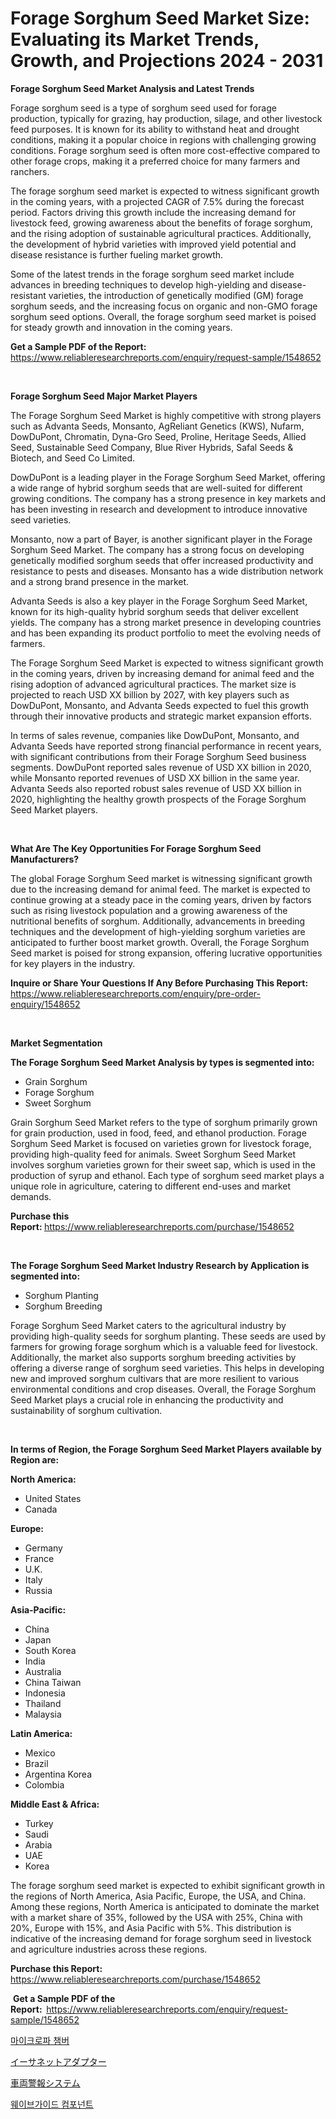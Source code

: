 <p><h1>Forage Sorghum Seed Market Size: Evaluating its Market Trends, Growth, and Projections 2024 - 2031</h1></p><p><strong>Forage Sorghum Seed Market Analysis and Latest Trends</strong></p>
<p><p>Forage sorghum seed is a type of sorghum seed used for forage production, typically for grazing, hay production, silage, and other livestock feed purposes. It is known for its ability to withstand heat and drought conditions, making it a popular choice in regions with challenging growing conditions. Forage sorghum seed is often more cost-effective compared to other forage crops, making it a preferred choice for many farmers and ranchers.</p><p>The forage sorghum seed market is expected to witness significant growth in the coming years, with a projected CAGR of 7.5% during the forecast period. Factors driving this growth include the increasing demand for livestock feed, growing awareness about the benefits of forage sorghum, and the rising adoption of sustainable agricultural practices. Additionally, the development of hybrid varieties with improved yield potential and disease resistance is further fueling market growth.</p><p>Some of the latest trends in the forage sorghum seed market include advances in breeding techniques to develop high-yielding and disease-resistant varieties, the introduction of genetically modified (GM) forage sorghum seeds, and the increasing focus on organic and non-GMO forage sorghum seed options. Overall, the forage sorghum seed market is poised for steady growth and innovation in the coming years.</p></p>
<p><strong>Get a Sample PDF of the Report:&nbsp;</strong> <a href="https://www.reliableresearchreports.com/enquiry/request-sample/1548652">https://www.reliableresearchreports.com/enquiry/request-sample/1548652</a></p>
<p>&nbsp;</p>
<p><strong>Forage Sorghum Seed Major Market Players</strong></p>
<p><p>The Forage Sorghum Seed Market is highly competitive with strong players such as Advanta Seeds, Monsanto, AgReliant Genetics (KWS), Nufarm, DowDuPont, Chromatin, Dyna-Gro Seed, Proline, Heritage Seeds, Allied Seed, Sustainable Seed Company, Blue River Hybrids, Safal Seeds & Biotech, and Seed Co Limited.</p><p>DowDuPont is a leading player in the Forage Sorghum Seed Market, offering a wide range of hybrid sorghum seeds that are well-suited for different growing conditions. The company has a strong presence in key markets and has been investing in research and development to introduce innovative seed varieties.</p><p>Monsanto, now a part of Bayer, is another significant player in the Forage Sorghum Seed Market. The company has a strong focus on developing genetically modified sorghum seeds that offer increased productivity and resistance to pests and diseases. Monsanto has a wide distribution network and a strong brand presence in the market.</p><p>Advanta Seeds is also a key player in the Forage Sorghum Seed Market, known for its high-quality hybrid sorghum seeds that deliver excellent yields. The company has a strong market presence in developing countries and has been expanding its product portfolio to meet the evolving needs of farmers.</p><p>The Forage Sorghum Seed Market is expected to witness significant growth in the coming years, driven by increasing demand for animal feed and the rising adoption of advanced agricultural practices. The market size is projected to reach USD XX billion by 2027, with key players such as DowDuPont, Monsanto, and Advanta Seeds expected to fuel this growth through their innovative products and strategic market expansion efforts.</p><p>In terms of sales revenue, companies like DowDuPont, Monsanto, and Advanta Seeds have reported strong financial performance in recent years, with significant contributions from their Forage Sorghum Seed business segments. DowDuPont reported sales revenue of USD XX billion in 2020, while Monsanto reported revenues of USD XX billion in the same year. Advanta Seeds also reported robust sales revenue of USD XX billion in 2020, highlighting the healthy growth prospects of the Forage Sorghum Seed Market players.</p></p>
<p>&nbsp;</p>
<p><strong>What Are The Key Opportunities For Forage Sorghum Seed Manufacturers?</strong></p>
<p><p>The global Forage Sorghum Seed market is witnessing significant growth due to the increasing demand for animal feed. The market is expected to continue growing at a steady pace in the coming years, driven by factors such as rising livestock population and a growing awareness of the nutritional benefits of sorghum. Additionally, advancements in breeding techniques and the development of high-yielding sorghum varieties are anticipated to further boost market growth. Overall, the Forage Sorghum Seed market is poised for strong expansion, offering lucrative opportunities for key players in the industry.</p></p>
<p><strong>Inquire or Share Your Questions If Any Before Purchasing This Report:</strong> <a href="https://www.reliableresearchreports.com/enquiry/pre-order-enquiry/1548652">https://www.reliableresearchreports.com/enquiry/pre-order-enquiry/1548652</a></p>
<p>&nbsp;</p>
<p><strong>Market Segmentation</strong></p>
<p><strong>The Forage Sorghum Seed Market Analysis by types is segmented into:</strong></p>
<p><ul><li>Grain Sorghum</li><li>Forage Sorghum</li><li>Sweet Sorghum</li></ul></p>
<p><p>Grain Sorghum Seed Market refers to the type of sorghum primarily grown for grain production, used in food, feed, and ethanol production. Forage Sorghum Seed Market is focused on varieties grown for livestock forage, providing high-quality feed for animals. Sweet Sorghum Seed Market involves sorghum varieties grown for their sweet sap, which is used in the production of syrup and ethanol. Each type of sorghum seed market plays a unique role in agriculture, catering to different end-uses and market demands.</p></p>
<p><strong>Purchase this Report:&nbsp;</strong><a href="https://www.reliableresearchreports.com/purchase/1548652">https://www.reliableresearchreports.com/purchase/1548652</a></p>
<p>&nbsp;</p>
<p><strong>The Forage Sorghum Seed Market Industry Research by Application is segmented into:</strong></p>
<p><ul><li>Sorghum Planting</li><li>Sorghum Breeding</li></ul></p>
<p><p>Forage Sorghum Seed Market caters to the agricultural industry by providing high-quality seeds for sorghum planting. These seeds are used by farmers for growing forage sorghum which is a valuable feed for livestock. Additionally, the market also supports sorghum breeding activities by offering a diverse range of sorghum seed varieties. This helps in developing new and improved sorghum cultivars that are more resilient to various environmental conditions and crop diseases. Overall, the Forage Sorghum Seed Market plays a crucial role in enhancing the productivity and sustainability of sorghum cultivation.</p></p>
<p>&nbsp;</p>
<p><strong>In terms of Region, the Forage Sorghum Seed Market Players available by Region are:</strong></p>
<p>
    <p> <strong> North America: </strong>
        <ul>
            <li>United States</li>
            <li>Canada</li>
        </ul>
        </p> 
    <p> <strong> Europe: </strong>
        <ul>
            <li>Germany</li>
            <li>France</li>
            <li>U.K.</li>
            <li>Italy</li>
            <li>Russia</li>
        </ul>
        </p> 
    <p> <strong> Asia-Pacific: </strong>
        <ul>
            <li>China</li>
            <li>Japan</li>
            <li>South Korea</li>
            <li>India</li>
            <li>Australia</li>
            <li>China Taiwan</li>
            <li>Indonesia</li>
            <li>Thailand</li>
            <li>Malaysia</li>
        </ul>
        </p> 
    <p> <strong> Latin America: </strong>
        <ul>
            <li>Mexico</li>
            <li>Brazil</li>
            <li>Argentina Korea</li>
            <li>Colombia</li>
        </ul>
        </p> 
    <p> <strong> Middle East & Africa: </strong>
        <ul>
            <li>Turkey</li>
            <li>Saudi</li>
            <li>Arabia</li>
            <li>UAE</li>
            <li>Korea</li>
        </ul>
    </p>
    </p>
<p><p>The forage sorghum seed market is expected to exhibit significant growth in the regions of North America, Asia Pacific, Europe, the USA, and China. Among these regions, North America is anticipated to dominate the market with a market share of 35%, followed by the USA with 25%, China with 20%, Europe with 15%, and Asia Pacific with 5%. This distribution is indicative of the increasing demand for forage sorghum seed in livestock and agriculture industries across these regions.</p></p>
<p><strong>Purchase this Report: </strong><a href="https://www.reliableresearchreports.com/purchase/1548652">https://www.reliableresearchreports.com/purchase/1548652</a></p>
<p>&nbsp;<strong>Get a Sample PDF of the Report:&nbsp;&nbsp;</strong><a href="https://www.reliableresearchreports.com/enquiry/request-sample/1548652">https://www.reliableresearchreports.com/enquiry/request-sample/1548652</a></p>
<p><strong></strong></p>
<p><p><a href="https://medium.com/@nicholepatriciadoylenwnrjr0/%EB%A7%88%EC%9D%B4%ED%81%AC%EB%A1%9C%ED%8C%8C-%EC%B1%94%EB%B2%84-%EC%8B%9C%EC%9E%A5-%EB%B6%84%EC%84%9D-%EA%B8%80%EB%A1%9C%EB%B2%8C-%EC%82%B0%EC%97%85-%EC%A0%84%EB%A7%9D-%EB%B0%8F-%EC%98%88%EC%B8%A1-2024%EB%85%84%EB%B6%80%ED%84%B0-2031%EB%85%84-a3332185e4c2">마이크로파 챔버</a></p><p><a href="https://medium.com/@nikolaskirlin2023/ethernet%E3%82%A2%E3%83%80%E3%83%97%E3%82%BF%E3%83%BC%E5%B8%82%E5%A0%B4%E3%81%AE%E5%88%86%E6%9E%90-%E3%82%B0%E3%83%AD%E3%83%BC%E3%83%90%E3%83%AB%E7%94%A3%E6%A5%AD%E3%81%AE%E5%B1%95%E6%9C%9B%E3%81%A8%E4%BA%88%E6%B8%AC-2024%E5%B9%B4%E3%81%8B%E3%82%892031%E5%B9%B4%E3%81%BE%E3%81%A7-90a6bf3db244">イーサネットアダプター</a></p><p><a href="https://medium.com/@presleymertz2021/%E8%87%AA%E5%8B%95%E8%BB%8A%E8%AD%A6%E5%A0%B1%E3%82%B7%E3%82%B9%E3%83%86%E3%83%A0%E5%B8%82%E5%A0%B4%E3%81%AE%E6%B4%9E%E5%AF%9F-%E5%B8%82%E5%A0%B4%E5%8B%95%E5%90%91-%E6%88%90%E9%95%B7-2024%E5%B9%B4%E3%81%8B%E3%82%892031%E5%B9%B4%E3%81%BE%E3%81%A7%E3%81%AE%E4%BA%88%E6%B8%AC-b82ba8170f15">車両警報システム</a></p><p><a href="https://medium.com/@nicholepatriciadoylenwnrjr0/%ED%8C%8C%ED%98%95%EC%95%88%EB%82%B4-%EC%86%8C%EC%9E%90-%EC%8B%9C%EC%9E%A5%EC%9D%80-%EC%8B%9C%EC%9E%A5-%EC%A0%90%EC%9C%A0%EC%9C%A8-%EC%8B%9C%EC%9E%A5-%EB%8F%99%ED%96%A5-%EB%B0%8F-%EC%8B%9C%EC%9E%A5-%EC%84%B1%EC%9E%A5%EC%97%90-%EA%B4%80%ED%95%9C-%EC%A0%95%EB%B3%B4%EB%A5%BC-%EC%A0%9C%EA%B3%B5%ED%95%A9%EB%8B%88%EB%8B%A4-4ec1c82708ec">웨이브가이드 컴포넌트</a></p></p>